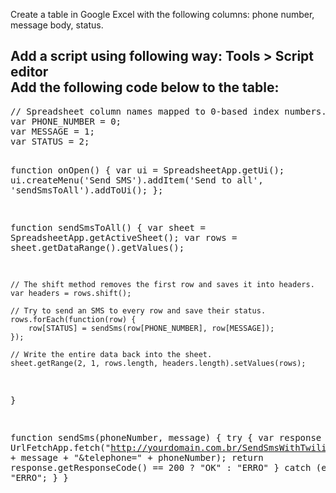 <p>
    Create a table in Google Excel with the following columns: phone number, message body, status. 
</p>
<h2>
    Add a script using following way: Tools > Script editor<br>
    Add the following code below to the table:
</h2>
<pre>
// Spreadsheet column names mapped to 0-based index numbers. 
var PHONE_NUMBER = 0;
var MESSAGE = 1;
var STATUS = 2;

function onOpen() {
    var ui = SpreadsheetApp.getUi();
    ui.createMenu('Send SMS').addItem('Send to all', 'sendSmsToAll').addToUi();
};

function sendSmsToAll() {
    var sheet = SpreadsheetApp.getActiveSheet();
    var rows = sheet.getDataRange().getValues();

    // The shift method removes the first row and saves it into headers.
    var headers = rows.shift();

    // Try to send an SMS to every row and save their status. 
    rows.forEach(function(row) {
        row[STATUS] = sendSms(row[PHONE_NUMBER], row[MESSAGE]);
    });

    // Write the entire data back into the sheet. 
    sheet.getRange(2, 1, rows.length, headers.length).setValues(rows);
}

function sendSms(phoneNumber, message) {
    try {
        var response = UrlFetchApp.fetch("http://yourdomain.com.br/SendSmsWithTwilio/sendSms.php?message=" + message + "&telephone=" + phoneNumber);
        return response.getResponseCode() == 200 ? "OK" : "ERRO"
    } catch (e) {
        return "ERRO";
    }
}
</pre>
